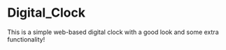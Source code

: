 # Digital_Clock
This is a simple web-based digital clock with a good look and some extra functionality!
